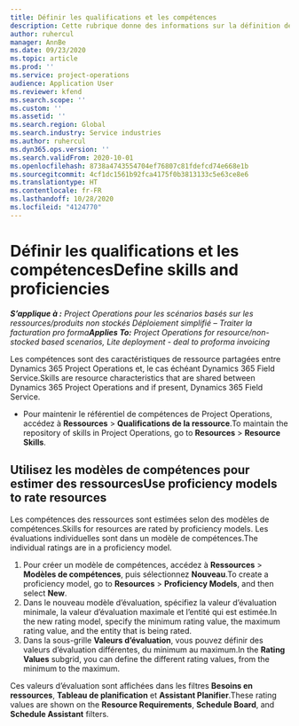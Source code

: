 ```yaml
---
title: Définir les qualifications et les compétences
description: Cette rubrique donne des informations sur la définition de modèles de qualifications et de compétences pour évaluer des ressources.
author: ruhercul
manager: AnnBe
ms.date: 09/23/2020
ms.topic: article
ms.prod: ''
ms.service: project-operations
audience: Application User
ms.reviewer: kfend
ms.search.scope: ''
ms.custom: ''
ms.assetid: ''
ms.search.region: Global
ms.search.industry: Service industries
ms.author: ruhercul
ms.dyn365.ops.version: ''
ms.search.validFrom: 2020-10-01
ms.openlocfilehash: 8738a4743554704ef76807c81fdefcd74e668e1b
ms.sourcegitcommit: 4cf1dc1561b92fca4175f0b3813133c5e63ce8e6
ms.translationtype: HT
ms.contentlocale: fr-FR
ms.lasthandoff: 10/28/2020
ms.locfileid: "4124770"
---
```

# <a name="define-skills-and-proficiencies"></a><span data-ttu-id="06069-103">Définir les qualifications et les compétences</span><span class="sxs-lookup"><span data-stu-id="06069-103">Define skills and proficiencies</span></span>

<span data-ttu-id="06069-104">_**S’applique à :** Project Operations pour les scénarios basés sur les ressources/produits non stockés Déploiement simplifié – Traiter la facturation pro forma_</span><span class="sxs-lookup"><span data-stu-id="06069-104">_**Applies To:** Project Operations for resource/non-stocked based scenarios, Lite deployment - deal to proforma invoicing_</span></span>

<span data-ttu-id="06069-105">Les compétences sont des caractéristiques de ressource partagées entre Dynamics 365 Project Operations et, le cas échéant Dynamics 365 Field Service.</span><span class="sxs-lookup"><span data-stu-id="06069-105">Skills are resource characteristics that are shared between Dynamics 365 Project Operations and if present, Dynamics 365 Field Service.</span></span> 

- <span data-ttu-id="06069-106">Pour maintenir le référentiel de compétences de Project Operations, accédez à **Ressources** \> **Qualifications de la ressource**.</span><span class="sxs-lookup"><span data-stu-id="06069-106">To maintain the repository of skills in Project Operations, go to **Resources** \> **Resource Skills**.</span></span> 

## <a name="use-proficiency-models-to-rate-resources"></a><span data-ttu-id="06069-107">Utilisez les modèles de compétences pour estimer des ressources</span><span class="sxs-lookup"><span data-stu-id="06069-107">Use proficiency models to rate resources</span></span>

<span data-ttu-id="06069-108">Les compétences des ressources sont estimées selon des modèles de compétences.</span><span class="sxs-lookup"><span data-stu-id="06069-108">Skills for resources are rated by proficiency models.</span></span> <span data-ttu-id="06069-109">Les évaluations individuelles sont dans un modèle de compétences.</span><span class="sxs-lookup"><span data-stu-id="06069-109">The individual ratings are in a proficiency model.</span></span> 

1. <span data-ttu-id="06069-110">Pour créer un modèle de compétences, accédez à **Ressources** \> **Modèles de compétences**, puis sélectionnez **Nouveau**.</span><span class="sxs-lookup"><span data-stu-id="06069-110">To create a proficiency model, go to **Resources** \> **Proficiency Models**, and then select **New**.</span></span>
2. <span data-ttu-id="06069-111">Dans le nouveau modèle d’évaluation, spécifiez la valeur d’évaluation minimale, la valeur d’évaluation maximale et l’entité qui est estimée.</span><span class="sxs-lookup"><span data-stu-id="06069-111">In the new rating model, specify the minimum rating value, the maximum rating value, and the entity that is being rated.</span></span>
3. <span data-ttu-id="06069-112">Dans la sous-grille **Valeurs d’évaluation**, vous pouvez définir des valeurs d’évaluation différentes, du minimum au maximum.</span><span class="sxs-lookup"><span data-stu-id="06069-112">In the **Rating Values** subgrid, you can define the different rating values, from the minimum to the maximum.</span></span>


<span data-ttu-id="06069-113">Ces valeurs d’évaluation sont affichées dans les filtres **Besoins en ressources**, **Tableau de planification** et **Assistant Planifier**.</span><span class="sxs-lookup"><span data-stu-id="06069-113">These rating values are shown on the **Resource Requirements**, **Schedule Board**, and **Schedule Assistant** filters.</span></span>

